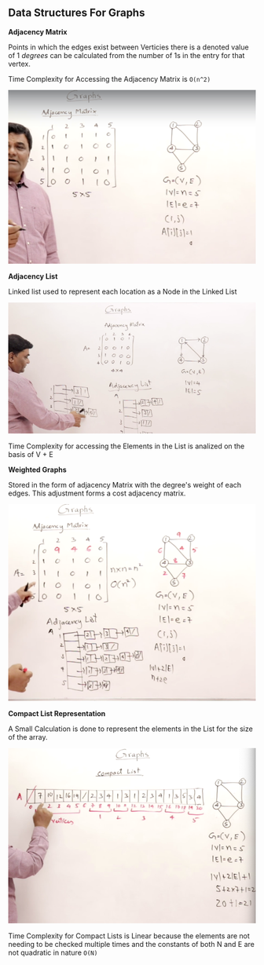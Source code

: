 ## Data Structures For Graphs

**Adjacency Matrix**

Points in which the edges exist between Verticies there is a denoted value of 1 *degrees* can be calculated from the number of 1s in the entry for that vertex.

Time Complexity for Accessing the Adjacency Matrix is `O(n^2)`

![Image of Adjacency Matrix](../img/AdjacencyMatrix.png)

**Adjacency List** 

Linked list used to represent each location as a Node in the Linked List

![Image of Adjacency List](../img/AdjacencyList.png)

Time Complexity for accessing the Elements in the List is analized on the basis of V + E 

**Weighted Graphs**

Stored in the form of adjacency Matrix with the degree's weight of each edges. This adjustment forms a cost adjacency matrix.

![Weighted Adjacency-List](../img/WeightedAdjacencyList.png)

**Compact List Representation**

A Small Calculation is done to represent the elements in the List for the size of the array.

![Image of a Compact List Calculation](../img/CompactListCalculation.png)

Time Complexity for Compact Lists is Linear because the elements are not needing to be checked multiple times and the constants of both N and E are not quadratic in nature `O(N)`
